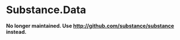 Substance.Data
=====================

**No longer maintained. Use http://github.com/substance/substance instead.**
